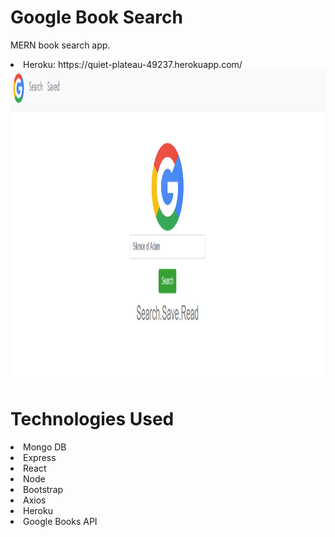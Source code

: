 # Google Book Search

MERN book search app. 

<li>Heroku: https://quiet-plateau-49237.herokuapp.com/</li>
<img class="img-rounded" src = "./screenshot.PNG" width="900" height="500">

# Technologies Used
<li>Mongo DB</li>
<li>Express</li>
<li>React</li>
<li>Node</li>
<li>Bootstrap</li>
<li>Axios</li>
<li>Heroku</li>
<li>Google Books API</li>
